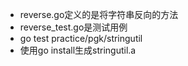- reverse.go定义的是将字符串反向的方法
- reverse_test.go是测试用例
- go test practice/pgk/stringutil
- 使用go install生成stringutil.a
